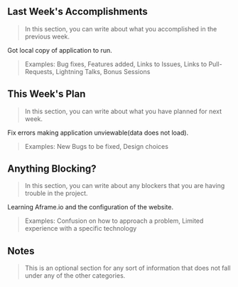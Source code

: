 ## Last Week's Accomplishments

> In this section, you can write about what you accomplished in the previous week.

Got local copy of application to run.

> Examples:
> Bug fixes, Features added, Links to Issues, Links to Pull-Requests, Lightning Talks, Bonus Sessions

## This Week's Plan

> In this section, you can write about what you have planned for next week.

Fix errors making application unviewable(data does not load).

> Examples: New Bugs to be fixed, Design choices

## Anything Blocking?

> In this section, you can write about any blockers that you are having trouble in the project.

Learning Aframe.io and the configuration of the website.

> Examples: Confusion on how to approach a problem, Limited experience with a specific technology

## Notes

> This is an optional section for any sort of information that does not fall under any of the other categories.

